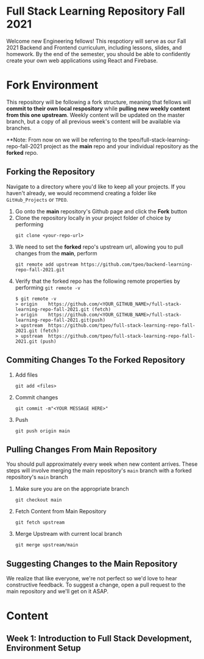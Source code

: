 # Full Stack Learning Repository Fall 2021
Welcome new Engineering fellows! This respotiory will serve as our Fall 2021 Backend and Frontend curriculum, including lessons, slides, and homework. By the end of the semester, you should be able to confidently create your own web applications using React and Firebase.

# Fork Environment
This repository will be following a fork structure, meaning that fellows will **commit to their own local respository** while **pulling new weekly content from this one upstream**. Weekly content will be updated on the master branch, but a copy of all previous week's content will be available via branches.

**Note: From now on we will be referring to the tpeo/full-stack-learning-repo-fall-2021 project as the **main** repo and your individual repository as the **forked** repo. 
## Forking the Repository 
Navigate to a directory where you'd like to keep all your projects. If you haven't already, we would recommend creating a folder like ```GitHub_Projects``` or ```TPEO```.
1. Go onto the **main** repository's Github page and click the **Fork** button
2. Clone the repository locally in your project folder of choice by performing 
    ``` 
    git clone <your-repo-url>
    ```
3. We need to set the **forked** repo's upstream url, allowing you to pull changes from the **main**, perform
    ```
    git remote add upstream https://github.com/tpeo/backend-learning-repo-fall-2021.git
    ```
4. Verify that the forked repo has the following remote properties by performing ```git remote -v```
    ```
    $ git remote -v
    > origin    https://github.com/<YOUR_GITHUB_NAME>/full-stack-learning-repo-fall-2021.git (fetch)
    > origin    https://github.com/<YOUR_GITHUB_NAME>/full-stack-learning-repo-fall-2021.git(push)
    > upstream  https://github.com/tpeo/full-stack-learning-repo-fall-2021.git (fetch)
    > upstream  https://github.com/tpeo/full-stack-learning-repo-fall-2021.git (push)
    ```
## Commiting Changes To the Forked Repository

1. Add files 
    ``` 
    git add <files> 
    ``` 
2. Commit changes
    ```
    git commit -m"<YOUR MESSAGE HERE>"
    ```
3. Push
    ```
    git push origin main 
    ```
## Pulling Changes From Main Repository
You should pull approximately every week when new content arrives. These steps will involve merging the main repository's ```main``` branch with a forked repository's ```main``` branch 
1. Make sure you are on the appropriate branch
    ```
    git checkout main  
    ```
2. Fetch Content from Main Repository
    ```
    git fetch upstream
    ```
3. Merge Upstream with current local branch
    ```
    git merge upstream/main
    ```

## Suggesting Changes to the Main Repository 
We realize that like everyone, we're not perfect so we'd love to hear constructive feedback. To suggest a change, open a pull request to the main repository and we'll get on it ASAP. 

# Content
## Week 1: Introduction to Full Stack Development, Environment Setup
